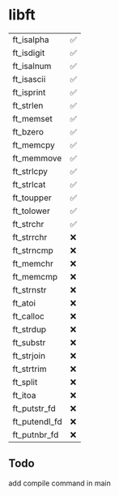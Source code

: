 # libft

|   |   |
|---|---|
| ft_isalpha       | ✅ |
| ft_isdigit       | ✅ |
| ft_isalnum       | ✅ |
| ft_isascii       | ✅ |
| ft_isprint       | ✅ |
| ft_strlen        | ✅ |
| ft_memset        | ✅ |
| ft_bzero         | ✅ |
| ft_memcpy        | ✅ |
| ft_memmove       | ✅ |
| ft_strlcpy       | ✅ |
| ft_strlcat       | ✅ |
| ft_toupper       | ✅ |
| ft_tolower       | ✅ |
| ft_strchr        | ✅ |
| ft_strrchr       | ❌ |
| ft_strncmp       | ❌ |
| ft_memchr        | ❌ |
| ft_memcmp        | ❌ |
| ft_strnstr       | ❌ |
| ft_atoi          | ❌ |
| ft_calloc        | ❌ |
| ft_strdup        | ❌ |
| ft_substr        | ❌ |
| ft_strjoin       | ❌ |
| ft_strtrim       | ❌ |
| ft_split         | ❌ |
| ft_itoa          | ❌ |
| ft_putstr_fd     | ❌ |
| ft_putendl_fd    | ❌ |
| ft_putnbr_fd     | ❌ |

## Todo

add compile command in main
